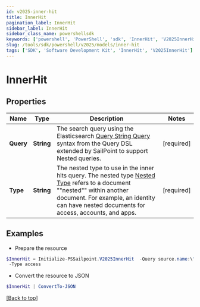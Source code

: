 ```yaml
---
id: v2025-inner-hit
title: InnerHit
pagination_label: InnerHit
sidebar_label: InnerHit
sidebar_class_name: powershellsdk
keywords: ['powershell', 'PowerShell', 'sdk', 'InnerHit', 'V2025InnerHit'] 
slug: /tools/sdk/powershell/v2025/models/inner-hit
tags: ['SDK', 'Software Development Kit', 'InnerHit', 'V2025InnerHit']
---
```



# InnerHit

## Properties

Name | Type | Description | Notes
------------ | ------------- | ------------- | -------------
**Query** | **String** | The search query using the Elasticsearch [Query String Query](https://www.elastic.co/guide/en/elasticsearch/reference/5.2/query-dsl-query-string-query.html#query-string) syntax from the Query DSL extended by SailPoint to support Nested queries. | [required]
**Type** | **String** | The nested type to use in the inner hits query.  The nested type [Nested Type](https://www.elastic.co/guide/en/elasticsearch/reference/current/nested.html) refers to a document ""nested"" within another document. For example, an identity can have nested documents for access, accounts, and apps. | [required]

## Examples

- Prepare the resource
```powershell
$InnerHit = Initialize-PSSailpoint.V2025InnerHit  -Query source.name:\"Active Directory\" `
 -Type access
```

- Convert the resource to JSON
```powershell
$InnerHit | ConvertTo-JSON
```


[[Back to top]](#) 

